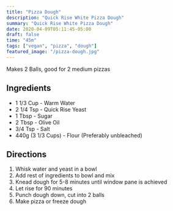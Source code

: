 ```yaml
---
title: "Pizza Dough"
description: "Quick Rise White Pizza Dough"
summary: "Quick Rise White Pizza Dough"
date: 2020-04-09T05:11:45-05:00
draft: false
time: "45m"
tags: ["vegan", "pizza", "dough"]
featured_image: "/pizza-dough.jpg"
---
```


Makes 2 Balls, good for 2 medium pizzas

## Ingredients

- 1 1/3 Cup - Warm Water
- 2 1/4 Tsp - Quick Rise Yeast
- 1 Tbsp - Sugar
- 2 Tbsp - Olive Oil
- 3/4 Tsp - Salt
- 440g (3 1/3 Cups) - Flour (Preferably unbleached)

## Directions

1. Whisk water and yeast in a bowl
2. Add rest of ingredients to bowl and mix
3. Knead dough for 5-8 minutes until window pane is achieved
4. Let rise for 90 minutes
5. Punch dough down, cut into 2 balls
6. Make pizza or freeze dough
